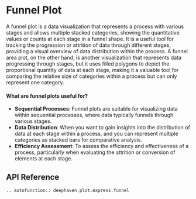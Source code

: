 # Funnel Plot

A funnel plot is a data visualization that represents a process with various stages and allows multiple stacked categories, showing the quantitative values or counts at each stage in a funnel shape. It is a useful tool for tracking the progression or attrition of data through different stages, providing a visual overview of data distribution within the process. A funnel area plot, on the other hand, is another visualization that represents data progressing through stages, but it uses filled polygons to depict the proportional quantity of data at each stage, making it a valuable tool for comparing the relative size of categories within a process but can only represent one category.

#### What are funnel plots useful for?

- **Sequential Processes**: Funnel plots are suitable for visualizing data within sequential processes, where data typically funnels through various stages.
- **Data Distribution**: When you want to gain insights into the distribution of data at each stage within a process, and you can represent multiple categories as stacked bars for comparative analysis.
- **Efficiency Assessment**: To assess the efficiency and effectiveness of a process, particularly when evaluating the attrition or conversion of elements at each stage.

## API Reference
```{eval-rst}
.. autofunction:: deephaven.plot.express.funnel
```
